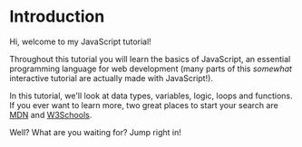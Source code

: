 # Introduction

Hi, welcome to my JavaScript tutorial!

Throughout this tutorial you will learn the basics of JavaScript, an essential programming language for web development (many parts of this _somewhat_ interactive tutorial are actually made with JavaScript!).

In this tutorial, we'll look at data types, variables, logic, loops and functions. If you ever want to learn more, two great places to start your search are [MDN](https://developer.mozilla.org/en-US/docs/Web/JavaScript) and [W3Schools](https://www.w3schools.com/jsref/default.asp).

Well? What are you waiting for? Jump right in!